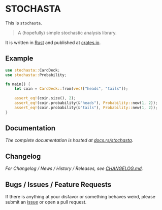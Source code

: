 # STOCHASTA

This is `stochasta`.

> A (hopefully) simple stochastic analysis library.

It is written in [Rust](https://rust-lang.org) and published at [crates.io](https://crates.io/crates/stochasta).

## Example

```rust
use stochasta::CardDeck;
use stochasta::Probability;

fn main() {
    let coin = CardDeck::from(vec!["heads", "tails"]);
    
    assert_eq!(coin.size(), 2);
    assert_eq!(coin.probability(&"heads"), Probability::new(1, 2));
    assert_eq!(coin.probability(&"tails"), Probability::new(1, 2));
}
```

## Documentation

*The complete documentation is hosted at [docs.rs/stochasta](https://docs.rs/stochasta).*

## Changelog

*For Changelog / News / History / Releases, see [CHANGELOG.md](CHANGELOG.md).*

## Bugs / Issues / Feature Requests

If there is anything at your disfavor or something behaves weird, please submit an [issue](https://github.com/leun4m/stochasta/issues) or open a pull request.
